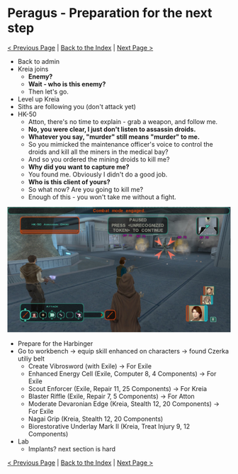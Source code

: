 # Peragus - Preparation for the next step

[< Previous Page](./05_Peragus.md) |
[Back to the Index](../index.md) |
[Next Page >](./07_Peragus.md)

- Back to admin
- Kreia joins
  - **Enemy?**
  - **Wait - who is this enemy?**
  - Then let's go.
- Level up Kreia
- Siths are following you (don't attack yet)
- HK-50
  - Atton, there's no time to explain - grab a weapon, and follow me.
  - **No, you were clear, I just don't listen to assassin droids.**
  - **Whatever you say, "murder" still means "murder" to me.**
  - So you mimicked the maintenance officer's voice to control the droids and kill all the miners in the medical bay?
  - And so you ordered the mining droids to kill me?
  - **Why did you want to capture me?**
  - You found me. Obviously I didn't do a good job.
  - **Who is this client of yours?**
  - So what now? Are you going to kill me?
  - Enough of this - you won't take me without a fight.

![601DAC05-EB41-4371-9B05-DC9791DECB0C_1_105_c.jpeg](img/601DAC05-EB41-4371-9B05-DC9791DECB0C_1_105_c.jpeg)

- Prepare for the Harbinger
- Go to workbench -> equip skill enhanced on characters -> found Czerka utiliy belt
    - Create Vibrosword (with Exile) -> For Exile
    - Enhanced Energy Cell (Exile, Computer 8, 4 Components) -> For Exile
    - Scout Enforcer (Exile, Repair 11, 25 Components) -> For Kreia
    - Blaster Riffle (Exile, Repair 7, 5 Components) -> For Atton
    - Moderate Devaronian Edge (Kreia, Stealth 12, 20 Components) -> For Exile
    - Nagai Grip (Kreia, Stealth 12, 20 Components)
    - Biorestorative Underlay Mark II (Kreia, Treat Injury 9, 12 Components)
- Lab
  - Implants? next section is hard


[< Previous Page](./05_Peragus.md) |
[Back to the Index](../index.md) |
[Next Page >](./07_Peragus.md)
